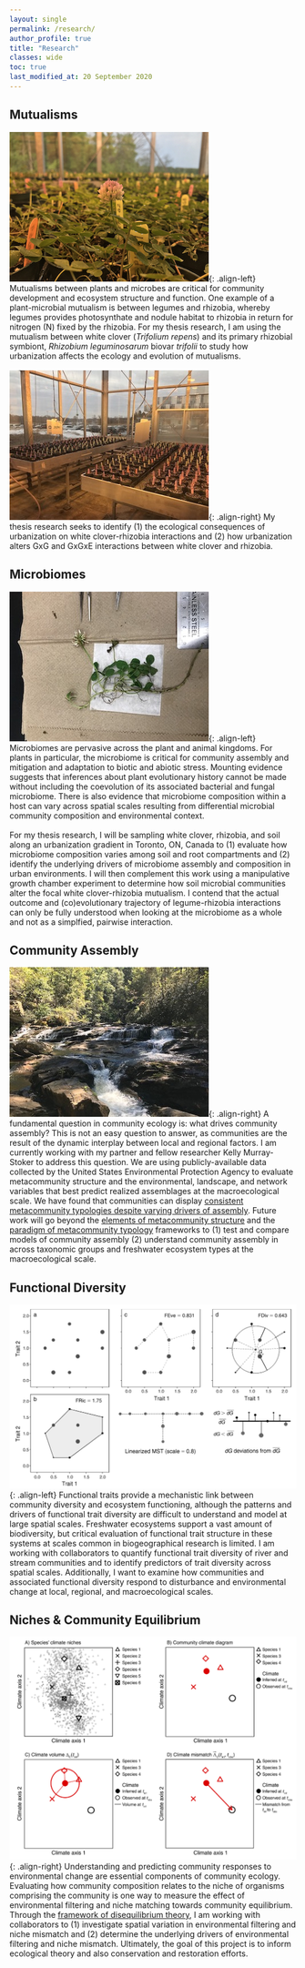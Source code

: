 ```yaml
---
layout: single
permalink: /research/
author_profile: true
title: "Research"
classes: wide
toc: true
last_modified_at: 20 September 2020
---
```


## Mutualisms

![](../assets/images/clover.5.2.jpg){: .align-left} Mutualisms between plants and microbes are critical for community development and ecosystem structure and function. One example of a plant-microbial mutualism is between legumes and rhizobia, whereby legumes provides photosynthate and nodule habitat to rhizobia in return for nitrogen (N) fixed by the rhizobia. For my thesis research, I am using the mutualism between white clover (_Trifolium repens_) and its primary rhizobial symbiont, _Rhizobium leguminosarum_ biovar _trifolii_ to study how urbanization affects the ecology and evolution of mutualisms. 
<br>
<br>
![](../assets/images/greenhouse.1.2.jpg){: .align-right} My thesis research seeks to identify (1) the ecological consequences of urbanization on white clover-rhizobia interactions and (2) how urbanization alters GxG and GxGxE interactions between white clover and rhizobia.


## Microbiomes
![](../assets/images/clover.4.2.jpg){: .align-left} Microbiomes are pervasive across the plant and animal kingdoms. For plants in particular, the microbiome is critical for community assembly and mitigation and adaptation to biotic and abiotic stress. Mounting evidence suggests that inferences about plant evolutionary history cannot be made without including the coevolution of its associated bacterial and fungal microbiome. There is also evidence that microbiome composition within a host can vary across spatial scales resulting from differential microbial community composition and environmental context.
<br>
<br>
For my thesis research, I will be sampling white clover, rhizobia, and soil along an urbanization gradient in Toronto, ON, Canada to (1) evaluate how microbiome composition varies among soil and root compartments and (2) identify the underlying drivers of microbiome assembly and composition in urban environments. I will then complement this work using a manipulative growth chamber experiment to determine how soil microbial communities alter the focal white clover-rhizobia mutualism. I contend that the actual outcome and (co)evolutionary trajectory of legume-rhizobia interactions can only be fully understood when looking at the microbiome as a whole and not as a simplfied, pairwise interaction.


## Community Assembly

![](../assets/images/stream.3.2.jpg){: .align-right} A fundamental question in community ecology is: what drives community assembly? This is not an easy question to answer, as communities are the result of the dynamic interplay between local and regional factors. I am currently working with my partner and fellow researcher Kelly Murray-Stoker to address this question. We are using publicly-available data collected by the United States Environmental Protection Agency to evaluate metacommunity structure and the environmental, landscape, and network variables that best predict realized assemblages at the macroecological scale. We have found that communities can display [consistent metacommunity typologies despite varying drivers of assembly](https://besjournals.onlinelibrary.wiley.com/doi/full/10.1111/1365-2656.13220). Future work will go beyond the [elements of metacommunity structure](https://onlinelibrary.wiley.com/doi/full/10.1034/j.1600-0706.2002.970210.x) and the [paradigm of metacommunity typology](https://onlinelibrary.wiley.com/doi/full/10.1111/j.1461-0248.2004.00608.x) frameworks to (1) test and compare models of community assembly (2) understand community assembly in across taxonomic groups and freshwater ecosystem types at the macroecological scale.


## Functional Diversity

![](../assets/images/FD.metrics.jpg){: .align-left} Functional traits provide a mechanistic link between community diversity and ecosystem functioning, although the patterns and drivers of functional trait diversity are difficult to understand and model at large spatial scales. Freshwater ecosystems support a vast amount of biodiversity, but critical evaluation of functional trait structure in these systems at scales common in biogeographical research is limited. I am working with collaborators to quantify functional trait diversity of river and stream communities and to identify predictors of trait diversity across spatial scales. Additionally, I want to examine how communities and associated functional diversity respond to disturbance and environmental change at local, regional, and macroecological scales.

 
## Niches & Community Equilibrium

![](../assets/images/DisEQ.conceptual.figure.png){: .align-right} Understanding and predicting community responses to environmental change are essential components of community ecology. Evaluating how community composition relates to the niche of organisms comprising the community is one way to measure the effect of environmental filtering and niche matching towards community equilibrium. Through the [framework of disequilibrium theory](https://esajournals.onlinelibrary.wiley.com/doi/full/10.1890/14-0589.1), I am working with collaborators to (1) investigate spatial variation in environmental filtering and niche mismatch and (2) determine the underlying drivers of environmental filtering and niche mismatch. Ultimately, the goal of this project is to inform ecological theory and also conservation and restoration efforts.
